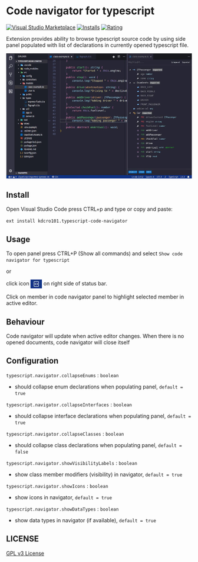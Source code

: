 # Code navigator for typescript

[![Visual Studio Marketplace](https://img.shields.io/vscode-marketplace/v/kdcro101.typescript-code-navigator.svg)](https://marketplace.visualstudio.com/items?itemName=kdcro101.typescript-code-navigator)
[![Installs](https://img.shields.io/vscode-marketplace/d/kdcro101.typescript-code-navigator.svg)](https://marketplace.visualstudio.com/items?itemName=kdcro101.typescript-code-navigator)
[![Rating](https://img.shields.io/vscode-marketplace/r/kdcro101.typescript-code-navigator.svg)](https://marketplace.visualstudio.com/items?itemName=kdcro101.typescript-code-navigator)

Extension provides ability to browse typescript source code by using side panel populated with list of declarations in currently opened typescript file.

![](https://raw.githubusercontent.com/kdcro101/vscode-typescript-code-navigator/master/preview/preview.gif)

## Install

Open Visual Studio Code press CTRL+p and type or copy and paste:

`ext install kdcro101.typescript-code-navigator`

## Usage

To open panel press CTRL+P (Show all commands) and select `Show code navigator for typescript`

or

click icon <img style="vertical-align:middle" src="https://raw.githubusercontent.com/kdcro101/vscode-typescript-code-navigator/master/media/statusbar.jpg">  on right side of status bar.


Click on member in code navigator panel to highlight selected member in active editor.


## Behaviour

Code navigator will update when active editor changes. When there is no opened documents, code navigator will close itself 


## Configuration
`typescript.navigator.collapseEnums` : `boolean`
 - should collapse enum declarations when populating panel, `default = true`

`typescript.navigator.collapseInterfaces` : `boolean`
- should collapse interface declarations when populating panel, `default = true`

`typescript.navigator.collapseClasses` : `boolean`
- should collapse class declarations when populating panel, `default = false`

`typescript.navigator.showVisibilityLabels` : `boolean`
- show class member modifiers (visibility) in navigator, `default = true` 

`typescript.navigator.showIcons` : `boolean`
- show icons in navigator, `default = true` 

`typescript.navigator.showDataTypes` : `boolean`
- show data types in navigator (if available), `default = true` 
                                           


## LICENSE

[GPL v3 License](https://raw.githubusercontent.com/kdcro101/vscode-typescript-code-navigator/master/LICENSE)

